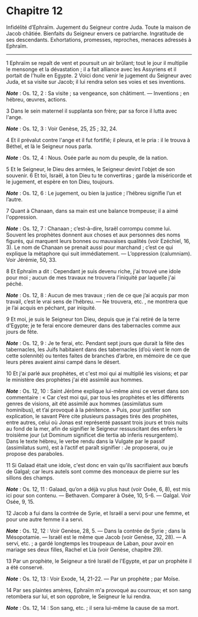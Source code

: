 # Chapitre 12

Infidélité d’Ephraïm.
Jugement du Seigneur contre Juda.
Toute la maison de Jacob châtiée.
Bienfaits du Seigneur envers ce patriarche.
Ingratitude de ses descendants.
Exhortations, promesses, reproches, menaces adressés à Ephraïm.

***

1 Ephraïm se repaît de vent et poursuit un air brûlant; tout le jour il multiplie le mensonge et la dévastation ; il a fait alliance avec les Assyriens et il portait de l'huile en Egypte. 2 Voici donc venir le jugement du Seigneur avec Juda, et sa visite sur Jacob; il lui rendra selon ses voies et ses inventions.

***Note*** :  Os. 12, 2 : Sa visite ; sa vengeance, son châtiment. ― Inventions ; en hébreu, œuvres, actions.

3 Dans le sein maternel il supplanta son frère; par sa force il lutta avec l'ange.

***Note*** :  Os. 12, 3 : Voir Genèse, 25, 25 ; 32, 24.


4 Et il prévalut contre l'ange et il fut fortifié; il pleura, et le pria : il le trouva à Béthel, et là le Seigneur nous parla.

***Note*** :  Os. 12, 4 : Nous. Osée parle au nom du peuple, de la nation.

5 Et le Seigneur, le Dieu des armées, le Seigneur devint l'objet de son souvenir. 6 Et toi, Israël, à ton Dieu tu te convertiras ; garde la miséricorde et le jugement, et espère en ton Dieu, toujours.

***Note*** :  Os. 12, 6 : Le jugement, ou bien la justice ; l’hébreu signifie l’un et l’autre.

7 Quant à Chanaan, dans sa main est une balance trompeuse; il a aimé l'oppression.

***Note*** :  Os. 12, 7 : Chanaan ; c’est-à-dire, Israël corrompu comme lui. Souvent les prophètes donnent aux choses et aux personnes des noms figurés, qui marquent leurs bonnes ou mauvaises qualités (voir Ezéchiel, 16, 3). Le nom de Chanaan se prenait aussi pour marchand ; c’est ce qui explique la métaphore qui suit immédiatement. ― L’oppression (calumniam). Voir Jérémie, 50, 33.


8 Et Ephraïm a dit : Cependant je suis devenu riche, j'ai trouvé une idole pour moi ; aucun de mes travaux ne trouvera l'iniquité par laquelle j'ai péché.

***Note*** :  Os. 12, 8 : Aucun de mes travaux ; rien de ce que j’ai acquis par mon travail, c’est le vrai sens de l’hébreu. ― Ne trouvera, etc. , ne montrera que je l’ai acquis en péchant, par iniquité.

9 Et moi, je suis le Seigneur ton Dieu, depuis que je t'ai retiré de la terre d'Egypte; je te ferai encore demeurer dans des tabernacles comme aux jours de fête.

***Note*** :  Os. 12, 9 : Je te ferai, etc. Pendant sept jours que durait la fête des tabernacles, les Juifs habitaient dans des tabernacles (d’où vient le nom de cette solennité) ou tentes faites de branches d’arbre, en mémoire de ce que leurs pères avaient ainsi campé dans le désert.


10 Et j'ai parlé aux prophètes, et c'est moi qui ai multiplié les visions; et par le ministère des prophètes j'ai été assimilé aux hommes.

***Note*** :  Os. 12, 10 : Saint Jérôme explique lui-même ainsi ce verset dans son commentaire : « Car c’est moi qui, par tous les prophètes et les différents genres de visions, ait été assimilé aux hommes (assimilatus sum hominibus), et t’ai provoqué à la pénitence. » Puis, pour justifier son explication, le savant Père cite plusieurs passages tirés des prophètes, entre autres, celui où Jonas est représenté passant trois jours et trois nuits au fond de la mer, afin de signifier le Seigneur ressuscitant des enfers le troisième jour (ut Dominum significet die tertia ab inferis resurgentem). Dans le texte hébreu, le verbe rendu dans la Vulgate par le passif (assimilatus sum), est à l’actif et paraît signifier : Je proposerai, ou je propose des paraboles.

11 Si Galaad était une idole, c'est donc en vain qu'ils sacrifiaient aux bœufs de Galgal; car leurs autels sont comme des monceaux de pierre sur les sillons des champs.

***Note*** :  Os. 12, 11 : Galaad, qu’on a déjà vu plus haut (voir Osée, 6, 8), est mis ici pour son contenu. ― Bethaven. Comparer à Osée, 10, 5-6. ― Galgal. Voir Osée, 9, 15.

12 Jacob a fui dans la contrée de Syrie, et Israël a servi pour une femme, et pour une autre femme il a servi.

***Note*** :  Os. 12, 12 : Voir Genèse, 28, 5. ― Dans la contrée de Syrie ; dans la Mésopotamie. ― Israël est le même que Jacob (voir Genèse, 32, 28). ― A servi, etc. ; a gardé longtemps les troupeaux de Laban, pour avoir en mariage ses deux filles, Rachel et Lia (voir Genèse, chapitre 29).


13 Par un prophète, le Seigneur a tiré Israël de l'Egypte, et par un prophète il a été conservé.

***Note*** :  Os. 12, 13 : Voir Exode, 14, 21-22. ― Par un prophète ; par Moïse.

14 Par ses plaintes amères, Ephraïm m'a provoqué au courroux; et son sang retombera sur lui, et son opprobre, le Seigneur le lui rendra.

***Note*** :  Os. 12, 14 : Son sang, etc. ; il sera lui-même la cause de sa mort.


